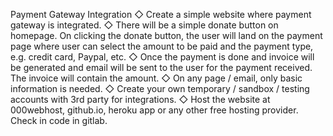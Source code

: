 Payment Gateway Integration ◇ Create a simple website where payment gateway is integrated. ◇ There will be a simple donate button on homepage. On clicking the donate button, the user will land on the payment page where user can select the amount to be paid and the payment type, e.g. credit card, Paypal, etc. ◇ Once the payment is done and invoice will be generated and email will be sent to the user for the payment received. The invoice will contain the amount. ◇ On any page / email, only basic information is needed. ◇ Create your own temporary / sandbox / testing accounts with 3rd party for integrations. ◇ Host the website at 000webhost, github.io, heroku app or any other free hosting provider. Check in code in gitlab.
